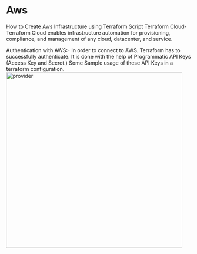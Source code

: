 # Aws
How to Create Aws Infrastructure using Terraform Script
Terraform Cloud-
Terraform Cloud enables infrastructure automation for provisioning, compliance, and management of any cloud, datacenter, and service.


Authentication with AWS:-
In order to connect to AWS. Terraform has to successfully authenticate. It is done with the help of Programmatic API Keys (Access Key and Secret.)
Some Sample usage of these API Keys in a terraform configuration.
<img width="479" alt="provider" src="https://user-images.githubusercontent.com/115148205/194878443-3b16bc2e-e055-4338-8463-1fa20566d912.PNG">



